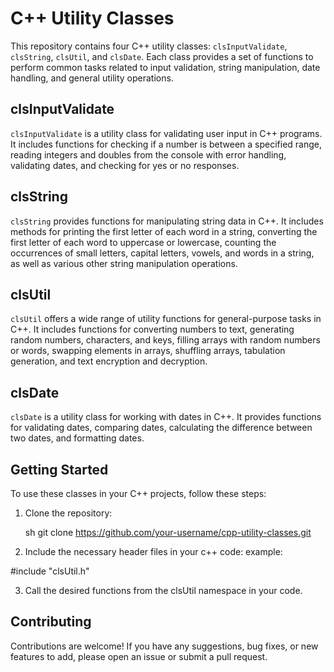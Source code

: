 # C++ Utility Classes

This repository contains four C++ utility classes: `clsInputValidate`, `clsString`, `clsUtil`, and `clsDate`. Each class provides a set of functions to perform common tasks related to input validation, string manipulation, date handling, and general utility operations.

## clsInputValidate

`clsInputValidate` is a utility class for validating user input in C++ programs. It includes functions for checking if a number is between a specified range, reading integers and doubles from the console with error handling, validating dates, and checking for yes or no responses.

## clsString

`clsString` provides functions for manipulating string data in C++. It includes methods for printing the first letter of each word in a string, converting the first letter of each word to uppercase or lowercase, counting the occurrences of small letters, capital letters, vowels, and words in a string, as well as various other string manipulation operations.

## clsUtil

`clsUtil` offers a wide range of utility functions for general-purpose tasks in C++. It includes functions for converting numbers to text, generating random numbers, characters, and keys, filling arrays with random numbers or words, swapping elements in arrays, shuffling arrays, tabulation generation, and text encryption and decryption.

## clsDate

`clsDate` is a utility class for working with dates in C++. It provides functions for validating dates, comparing dates, calculating the difference between two dates, and formatting dates.

## Getting Started

To use these classes in your C++ projects, follow these steps:

1. Clone the repository:

   sh
   git clone https://github.com/your-username/cpp-utility-classes.git

2. Include the necessary header files in your c++ code:
example:

#include "clsUtil.h"

3. Call the desired functions from the clsUtil namespace in your code.

## Contributing

Contributions are welcome! If you have any suggestions, bug fixes, or new features to add, please open an issue or submit a pull request.
